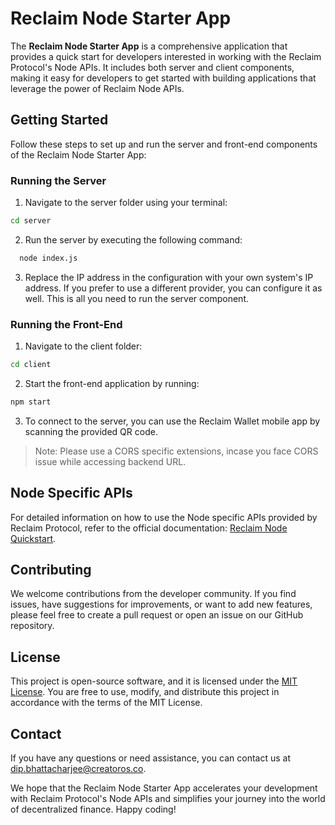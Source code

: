 # Reclaim Node Starter App
The **Reclaim Node Starter App** is a comprehensive application that provides a quick start for developers interested in working with the Reclaim Protocol's Node APIs. It includes both server and client components, making it easy for developers to get started with building applications that leverage the power of Reclaim Node APIs.

## Getting Started
Follow these steps to set up and run the server and front-end components of the Reclaim Node Starter App:

### Running the Server

1. Navigate to the server folder using your terminal:
```bash
cd server
```

2. Run the server by executing the following command:
```bash
  node index.js
```

3. Replace the IP address in the configuration with your own system's IP address. If you prefer to use a different provider, you can configure it as well. This is all you need to run the server component.

### Running the Front-End

1. Navigate to the client folder:
```bash
cd client

```

2. Start the front-end application by running:

```bash
npm start
```

3. To connect to the server, you can use the Reclaim Wallet mobile app by scanning the provided QR code.

> Note: Please use a CORS specific extensions, incase you face CORS issue while accessing backend URL.


## Node Specific APIs
For detailed information on how to use the Node specific APIs provided by Reclaim Protocol, refer to the official documentation: [Reclaim Node Quickstart](https://docs.reclaimprotocol.org/node/quickstart).

## Contributing
We welcome contributions from the developer community. If you find issues, have suggestions for improvements, or want to add new features, please feel free to create a pull request or open an issue on our GitHub repository.

## License

This project is open-source software, and it is licensed under the [MIT License](https://chat.openai.com/c/LICENSE). You are free to use, modify, and distribute this project in accordance with the terms of the MIT License.


## Contact

If you have any questions or need assistance, you can contact us at dip.bhattacharjee@creatoros.co.

We hope that the Reclaim Node Starter App accelerates your development with Reclaim Protocol's Node APIs and simplifies your journey into the world of decentralized finance. Happy coding!

